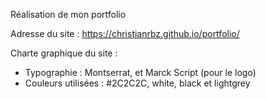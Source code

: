 Réalisation de mon portfolio 

Adresse du site : https://christianrbz.github.io/portfolio/

Charte graphique du site :
- Typographie : Montserrat, et Marck Script (pour le logo)
- Couleurs utilisées : #2C2C2C, white, black et lightgrey


